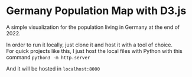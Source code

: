 # Germany Population Map with D3.js

A simple visualization for the population living in Germany at the end of 2022.

In order to run it locally, just clone it and host it with a tool of choice. <br>
For quick projects like this, I just host the local files with Python with this command
`python3 -m http.server`

And it will be hosted in `localhost:8000`

